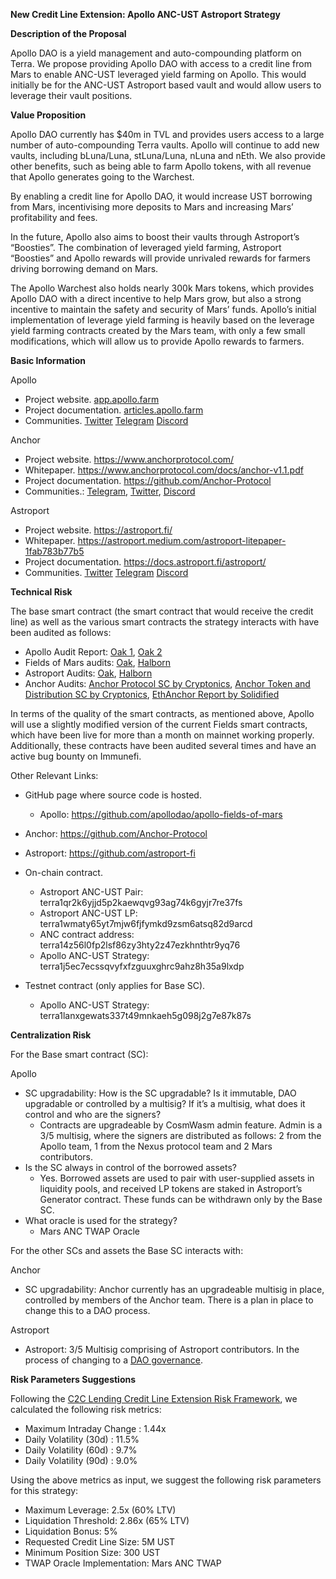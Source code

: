**New Credit Line Extension: Apollo ANC-UST Astroport Strategy**

**Description of the Proposal**

Apollo DAO is a yield management and auto-compounding platform on Terra. We propose providing Apollo DAO with access to a credit line from Mars to enable ANC-UST leveraged yield farming on Apollo. This would initially be for the ANC-UST Astroport based vault and would allow users to leverage their vault positions.

**Value Proposition**

Apollo DAO currently has $40m in TVL and provides users access to a large number of auto-compounding Terra vaults. Apollo will continue to add new vaults, including bLuna/Luna, stLuna/Luna, nLuna and nEth. We also provide other benefits, such as being able to farm Apollo tokens, with all revenue that Apollo generates going to the Warchest.

By enabling a credit line for Apollo DAO, it would increase UST borrowing from Mars, incentivising more deposits to Mars and increasing Mars’ profitability and fees.

In the future, Apollo also aims to boost their vaults through Astroport’s “Boosties”. The combination of leveraged yield farming, Astroport “Boosties” and Apollo rewards will provide unrivaled rewards for farmers driving borrowing demand on Mars.

The Apollo Warchest also holds nearly 300k Mars tokens, which provides Apollo DAO with a direct incentive to help Mars grow, but also a strong incentive to maintain the safety and security of Mars’ funds. Apollo’s initial implementation of leverage yield farming is heavily based on the leverage yield farming contracts created by the Mars team, with only a few small modifications, which will allow us to provide Apollo rewards to farmers.

**Basic Information**

Apollo

* Project website. [app.apollo.farm](http://app.apollo.farm)
* Project documentation. [articles.apollo.farm](http://articles.apollo.farm)
* Communities. [Twitter](https://twitter.com/ApolloDAO) [Telegram](https://t.me/apollodao) [Discord](https://discord.com/invite/hHvrqk6qTT)

Anchor

* Project website. https://www.anchorprotocol.com/
* Whitepaper. https://www.anchorprotocol.com/docs/anchor-v1.1.pdf
* Project documentation. https://github.com/Anchor-Protocol
* Communities.: [Telegram](https://t.me/anchor_official), [Twitter](https://twitter.com/anchor_protocol), [Discord](https://discord.gg/9aUYgpKZ9c)

Astroport

* Project website. https://astroport.fi/
* Whitepaper. https://astroport.medium.com/astroport-litepaper-1fab783b77b5
* Project documentation. https://docs.astroport.fi/astroport/
* Communities. [Twitter](https://twitter.com/astroport_fi) [Telegram](https://t.me/astroport_fi) [Discord](https://discord.gg/astroport)

**Technical Risk**

The base smart contract (the smart contract that would receive the credit line) as well as the various smart contracts the strategy interacts with have been audited as follows:

* Apollo Audit Report: [Oak 1](https://github.com/oak-security/audit-reports/blob/master/Apollo/2021-08-18%20Audit%20Report%20-%20Apollo.pdf), [Oak 2](https://github.com/oak-security/audit-reports/blob/master/Apollo/2022-03-17%20Audit%20Report%20-%20Apollo%20v1.0.pdf)
* Fields of Mars audits: [Oak](https://github.com/oak-security/audit-reports/blob/master/Mars/Audit%20Report%20-%20Fields%20of%20Mars.pdf), [Halborn](https://github.com/HalbornSecurity/PublicReports/blob/master/CosmWasm%20Smart%20Contract%20Audits/Mars_Protocol_Fields_of_Mars_CosmWasm_Smart_Contract_Security_Audit_Final.pdf)
* Astroport Audits: [Oak](https://github.com/astroport-fi/astro-audits/tree/main/oak), [Halborn](https://github.com/astroport-fi/astro-audits/tree/main/halborn)
* Anchor Audits: [Anchor Protocol SC by Cryptonics](https://anchorprotocol.com/docs/Audit%20Report%20-%20Anchor%20Protocol%20[20210308].pdf), [Anchor Token and Distribution SC by Cryptonics](https://anchorprotocol.com/docs/Audit%20Report%20-%20Anchor%20Protocol%20[20210406].pdf), [EthAnchor Report by Solidified](https://anchorprotocol.com/docs/Audit%20Report%20-%20EthAnchor%20[09.07.2021].pdf)

In terms of the quality of the smart contracts, as mentioned above, Apollo will use a slightly modified version of the current Fields smart contracts, which have been live for more than a month on mainnet working properly. Additionally, these contracts have been audited several times and have an active bug bounty on Immunefi.

Other Relevant Links:

* GitHub page where source code is hosted.
  * Apollo: https://github.com/apollodao/apollo-fields-of-mars

* Anchor: https://github.com/Anchor-Protocol
* Astroport: https://github.com/astroport-fi

* On-chain contract.
  * Astroport ANC-UST Pair: terra1qr2k6yjjd5p2kaewqvg93ag74k6gyjr7re37fs
  * Astroport ANC-UST LP: terra1wmaty65yt7mjw6fjfymkd9zsm6atsq82d9arcd
  * ANC contract address: terra14z56l0fp2lsf86zy3hty2z47ezkhnthtr9yq76
  * Apollo ANC-UST Strategy: ​​terra1j5ec7ecssqvyfxfzguuxghrc9ahz8h35a9lxdp
* Testnet contract (only applies for Base SC).
  * Apollo ANC-UST Strategy: terra1lanxgewats337t49mnkaeh5g098j2g7e87k87s

**Centralization Risk**

For the Base smart contract (SC):

Apollo

* SC upgradability: How is the SC upgradable? Is it immutable, DAO upgradable or controlled by a multisig? If it’s a multisig, what does it control and who are the signers?
  * Contracts are upgradeable by CosmWasm admin feature. Admin is a 3/5 multisig, where the signers are distributed as follows: 2 from the Apollo team, 1 from the Nexus protocol team and 2 Mars contributors.
* Is the SC always in control of the borrowed assets?
  * Yes. Borrowed assets are used to pair with user-supplied assets in liquidity pools, and received LP tokens are staked in Astroport’s Generator contract. These funds can be withdrawn only by the Base SC.
* What oracle is used for the strategy?
  * Mars ANC TWAP Oracle

For the other SCs and assets the Base SC interacts with:

Anchor

* SC upgradability: Anchor currently has an upgradeable multisig in place, controlled by members of the Anchor team. There is a plan in place to change this to a DAO process.

Astroport

* Astroport: 3/5 Multisig comprising of Astroport contributors. In the process of changing to a [DAO governance](https://astroport.medium.com/astroport-development-and-astro-builder-allocation-d112cd51ba61).

**Risk Parameters Suggestions**

Following the [C2C Lending Credit Line Extension Risk Framework](https://docs.marsprotocol.io/mars-protocol/protocol/welcome-to-mars/c2c-lending-credit-line-extension-risk-framework), we calculated the following risk metrics:

* Maximum Intraday Change : 1.44x
* Daily Volatility (30d) : 11.5%
* Daily Volatility (60d) : 9.7%
* Daily Volatility (90d) : 9.0%

Using the above metrics as input, we suggest the following risk parameters for this strategy:

* Maximum Leverage: 2.5x (60% LTV)
* Liquidation Threshold: 2.86x (65% LTV)
* Liquidation Bonus: 5%
* Requested Credit Line Size: 5M UST
* Minimum Position Size: 300 UST
* TWAP Oracle Implementation: Mars ANC TWAP
